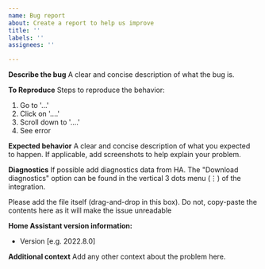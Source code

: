```yaml
---
name: Bug report
about: Create a report to help us improve
title: ''
labels: ''
assignees: ''

---
```


**Describe the bug**
A clear and concise description of what the bug is.

**To Reproduce**
Steps to reproduce the behavior:
1. Go to '...'
2. Click on '....'
3. Scroll down to '....'
4. See error

**Expected behavior**
A clear and concise description of what you expected to happen.
If applicable, add screenshots to help explain your problem.

**Diagnostics**
If possible add diagnostics data from HA. The "Download diagnostics" option can be found in the vertical 3 dots menu (⋮) of the integration.

Please add the file itself (drag-and-drop in this box). Do not, copy-paste the contents here as it will make the issue unreadable

**Home Assistant version information:**
 - Version [e.g. 2022.8.0]

**Additional context**
Add any other context about the problem here.
